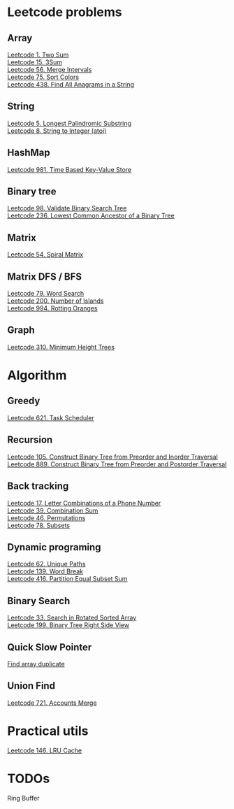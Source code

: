 # Leetcode problems

## Array
[Leetcode 1. Two Sum](./problems/leetcode-1.md)\
[Leetcode 15. 3Sum](./problems/leetcode-15.md)\
[Leetcode 56. Merge Intervals](./problems/leetcode-56.md)\
[Leetcode 75. Sort Colors](./problems/leetcode-75.md)\
[Leetcode 438. Find All Anagrams in a String](./problems/leetcode-438.md)

## String
[Leetcode 5. Longest Palindromic Substring](./problems/leetcode-5.md)\
[Leetcode 8. String to Integer (atoi)](./problems/leetcode-8.md)

## HashMap
[Leetcode 981. Time Based Key-Value Store](./problems/leetcode-981.md)

## Binary tree
[Leetcode 98. Validate Binary Search Tree](./problems/leetcode-98.md)\
[Leetcode 236. Lowest Common Ancestor of a Binary Tree](./problems/leetcode-236.md)

## Matrix
[Leetcode 54. Spiral Matrix](./problems/leetcode-54.md)

## Matrix DFS / BFS
[Leetcode 79. Word Search](./problems/leetcode-79.md)\
[Leetcode 200. Number of Islands](./problems/leetcode-200.md)\
[Leetcode 994. Rotting Oranges](./problems/leetcode-994.md)

## Graph
[Leetcode 310. Minimum Height Trees](./problems/leetcode-310.md)

# Algorithm

## Greedy
[Leetcode 621. Task Scheduler](./problems/leetcode-621.md)

## Recursion
[Leetcode 105. Construct Binary Tree from Preorder and Inorder Traversal](./problems/leetcode-105.md)\
[Leetcode 889. Construct Binary Tree from Preorder and Postorder Traversal](./problems/leetcode-889.md)

## Back tracking
[Leetcode 17. Letter Combinations of a Phone Number](./problems/leetcode-17.md)\
[Leetcode 39. Combination Sum](./problems/leetcode-39.md)\
[Leetcode 46. Permutations](./problems/leetcode-46.md)\
[Leetcode 78. Subsets](./problems/leetcode-78.md)

## Dynamic programing
[Leetcode 62. Unique Paths](./problems/leetcode-62.md)\
[Leetcode 139. Word Break](./problems/leetcode-139.md)\
[Leetcode 416. Partition Equal Subset Sum](./problems/leetcode-416.md)

## Binary Search
[Leetcode 33. Search in Rotated Sorted Array](./problems/leetcode-33.md)\
[Leetcode 199. Binary Tree Right Side View](./problems/leetcode-199.md)

## Quick Slow Pointer
[Find array duplicate](./others/find-array-duplicate.md)

## Union Find
[Leetcode 721. Accounts Merge](./problems/leetcode-721.md)

# Practical utils
[Leetcode 146. LRU Cache](./problems/leetcode-146.md)

# TODOs
Ring Buffer